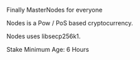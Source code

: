 
Finally MasterNodes for everyone

Nodes is a Pow / PoS based cryptocurrency.

Nodes uses libsecp256k1.

Stake Minimum Age: 6 Hours








